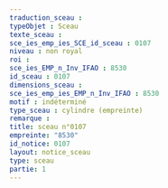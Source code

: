 ```yaml
---
traduction_sceau : 
typeObjet : Sceau
texte_sceau : 
sce_ies_emp_ies_SCE_id_sceau : 0107
niveau : non royal
roi : 
sce_ies_EMP_n_Inv_IFAO : 8530
id_sceau : 0107
dimensions_sceau : 
sce_ies_emp_ies_EMP_n_Inv_IFAO : 8530
motif : indéterminé
type_sceau : cylindre (empreinte)
remarque : 
title: sceau n°0107
empreinte: "8530"
id_notice: 0107
layout: notice_sceau
type: sceau
partie: 1
---
```

